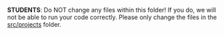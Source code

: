 **STUDENTS**: Do NOT change any files within this folder! If you do, we will not be able to run your code correctly. Please only change the files in the [src/projects](/src/projects) folder.
